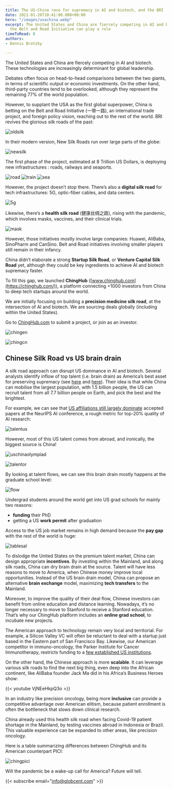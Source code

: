 ```yaml
---
title: The US-China race for supremacy in AI and biotech, and the BRI
date: 2021-01-26T10:41:00.000+00:00
hero: "/images/usachina.webp"
excerpt: The United States and China are fiercely competing in AI and biotech, and
  the Belt and Road Initiative can play a role
timeToRead: 8
authors:
- Dennis Brotzky

---
```

The United States and China are fiercely competing in AI and biotech. These technologies are increasingly determinant for global leadership.

Debates often focus on head-to-head comparisons between the two giants, in terms of scientific output or economic investments. On the other hand, third-party countries tend to be overlooked, although they represent the remaining 77% of the world population.

However, to supplant the USA as the first global superpower, China is betting on the Belt and Road Initiative (一带一路), an international trade project, and foreign policy vision, reaching out to the rest of the world. BRI revives the glorious silk roads of the past:

![oldsilk](https://melwy.com/static/8457077f979389158f64c72ba64f0834/d3d3d/oldsilk.jpg "oldsilk")

In their modern version, New Silk Roads run over large parts of the globe:

![newsilk](https://melwy.com/static/4301168443ad2b25a33e4208ada013e9/9ea69/newsilk.jpg "newsilk")

The first phase of the project, estimated at 8 Trillion US Dollars, is deploying new infrastructures : roads, railways and seaports.

![road](https://melwy.com/static/db8bf6085ed245af0b2ec5a856af2de7/cb46c/road.jpg "road") ![train](https://melwy.com/static/4ccc33c61ba860383920f7527602c055/ee5b7/train.jpg "train") ![sea](https://melwy.com/static/6603f9a63c0ec115df2039e363cf8e7a/61023/sea.jpg "sea")

However, the project doesn’t stop there. There’s also a **digital silk road** for tech infrastructures: 5G, optic-fiber cables, and data centers.

![5g](https://melwy.com/static/c1a5296828e737ea589f5b8e838e80dc/61023/5g.jpg "5g")

Likewise, there’s a **health silk road** (健康丝绸之路), rising with the pandemic, which involves masks, vaccines, and their clinical trials.

![mask](https://melwy.com/static/b0361510ec05f02d63d52469386d7ecf/919db/mask.jpg "mask")

However, those initiatives mostly involve large companies: Huawei, AliBaba, SinoPharm and CanSino. Belt and Road initiatives involving smaller players still remain in their infancy.

China didn’t elaborate a strong **Startup Silk Road**, or **Venture Capital Silk Road** yet, although they could be key ingredients to achieve AI and biotech supremacy faster.

To fill this gap, we launched **ChingHub** ([www.chinghub.com](https://chinghub.com/)), a platform connecting +1000 investors from China to deep tech startups around the world.

We are initially focusing on building a **precision medicine silk road**, at the intersection of AI and biotech. We are sourcing deals globally (including within the United States).

Go to [ChingHub.com](https://chinghub.com/) to submit a project, or join as an investor.

![chingen](https://melwy.com/static/cb2db7bbf3212d75a0369d2b11c38338/0d92a/chingen.jpg "chingen")

![chingcn](https://melwy.com/static/0099c602add1eed159c7ac89af6e2e0e/2862a/chingcn.jpg "chingcn")

## Chinese Silk Road vs US brain drain

A silk road approach can disrupt US dominance in AI and biotech. Several analysts identify inflow of top talent (i.e. brain drain) as America’s best asset for preserving supremacy (see [here](https://www.belfercenter.org/publication/china-beating-us-ai-supremacy) and [here](https://www.foreignaffairs.com/articles/united-states/2020-06-19/china-wont-win-race-ai-dominance)). Their idea is that while China can mobilise the largest population, with 1.5 billion people, the US can recruit talent from all 7.7 billion people on Earth, and pick the best and the brightest.

For example, we can see that [US affiliations still largely dominate](https://macropolo.org/digital-projects/the-global-ai-talent-tracker/) accepted papers at the NeurIPS AI conference, a rough metric for top-20% quality of AI research:

![talentus](https://melwy.com/static/8bc484d29f5101792b552ea210dad0da/73926/talentus.jpg "talentus")

However, most of this US talent comes from abroad, and ironically, the biggest source is China!

![uschinaolympiad](https://melwy.com/static/fa27e1bbe7daf5e389eb9561a6ab1cdd/61023/uschinaolympiad.jpg "uschinaolympiad")

![talentor](https://melwy.com/static/dab66a2bdedde00f46f157e2e0dd1102/73926/talentor.jpg "talentor")

By looking at talent flows, we can see this brain drain mostly happens at the graduate school level:

![flow](https://melwy.com/static/2a1f6a3c0022d8f4b1916980fe742d75/19914/flow.jpg "flow")

Undergrad students around the world get into US grad schools for mainly two reasons:

* **funding** their PhD
* getting a US **work permit** after graduation

Access to the US job market remains in high demand because the **pay gap** with the rest of the world is huge:

![tablesal](https://melwy.com/static/1c0b9611e07136484ef498198b914bc3/cf91d/tablesal.jpg "tablesal")

To dislodge the United States on the premium talent market, China can design appropriate **incentives**. By investing within the Mainland, and along silk roads, China can dry brain drain at the source. Talent will have less reasons to move to America, when Chinese money improve local opportunities. Instead of the US brain drain model, China can propose an alternative **brain exchange** model, maximizing **tech transfers** to the Mainland.

Moreover, to improve the quality of their deal flow, Chinese investors can benefit from online education and distance learning. Nowadays, it’s no longer necessary to move to Stanford to receive a Stanford education. That’s why our ChingHub platform includes an **online grad school**, to incubate new projects.

The American approach to technology remain very local and territorial. For example, a Silicon Valley VC will often be reluctant to deal with a startup just based in the Eastern part of San Francisco Bay. Likewise, our American competitor in immuno-oncology, the Parker Institute for Cancer Immunotherapy, restricts funding to a [few established US institutions](https://www.parkerici.org/network/research-institutions/).

On the other hand, the Chinese approach is more **scalable**. It can leverage various silk roads to find the next big thing, even deep into the African continent, like AliBaba founder Jack Ma did in his Africa’s Business Heroes show:

{{< youtube VjNEeHkpQ3o >}}

In an industry like precision oncology, being more **inclusive** can provide a competitive advantage over American elitism, because patient enrollment is often the bottleneck that slows down clinical research.

China already used this health silk road when facing Covid-19 patient shortage in the Mainland, by testing vaccines abroad in Indonesia or Brazil. This valuable experience can be expanded to other areas, like precision oncology.

Here is a table summarizing differences between ChingHub and its American counterpart PICI:

![chingpici](https://melwy.com/static/237f58939086f2bcbfb3a2c8abb69c84/cabe1/chingpici.jpg "chingpici")

Will the pandemic be a wake-up call for America? Future will tell.

{{< subscribe email="info@globcent.com" >}}